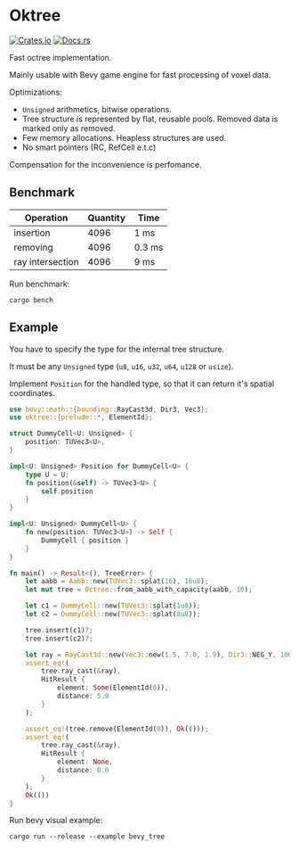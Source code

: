 # Oktree

[![Crates.io](https://img.shields.io/crates/v/oktree.svg)](https://crates.io/crates/oktree)
[![Docs.rs](https://docs.rs/oktree/badge.svg)](https://docs.rs/oktree)

Fast octree implementation.

Mainly usable with Bevy game engine for fast processing of voxel data.

Optimizations:

- `Unsigned` arithmetics, bitwise operations.
- Tree structure is represented by flat, reusable pools. Removed data is marked only as removed.
- Few memory allocations. Heapless structures are used.
- No smart pointers (RC, RefCell e.t.c)

Compensation for the inconvenience is perfomance.

## Benchmark

| Operation        | Quantity | Time   |
| ---------------- | -------- | ------ |
| insertion        | 4096     | 1 ms   |
| removing         | 4096     | 0.3 ms |
| ray intersection | 4096     | 9 ms   |

Run benchmark:

```
cargo bench
```

## Example

You have to specify the type for the internal tree structure.

It must be any `Unsigned` type (`u8`, `u16`, `u32`, `u64`, `u128` or `usize`).

Implement `Position` for the handled type, so that it can return it's spatial coordinates.

```rust
use bevy::math::{bounding::RayCast3d, Dir3, Vec3};
use oktree::{prelude::*, ElementId};

struct DummyCell<U: Unsigned> {
    position: TUVec3<U>,
}

impl<U: Unsigned> Position for DummyCell<U> {
    type U = U;
    fn position(&self) -> TUVec3<U> {
        self.position
    }
}

impl<U: Unsigned> DummyCell<U> {
    fn new(position: TUVec3<U>) -> Self {
        DummyCell { position }
    }
}

fn main() -> Result<(), TreeError> {
    let aabb = Aabb::new(TUVec3::splat(16), 16u8);
    let mut tree = Octree::from_aabb_with_capacity(aabb, 10);

    let c1 = DummyCell::new(TUVec3::splat(1u8));
    let c2 = DummyCell::new(TUVec3::splat(8u8));

    tree.insert(c1)?;
    tree.insert(c2)?;

    let ray = RayCast3d::new(Vec3::new(1.5, 7.0, 1.9), Dir3::NEG_Y, 100.0);
    assert_eq!(
        tree.ray_cast(&ray),
        HitResult {
            element: Some(ElementId(0)),
            distance: 5.0
        }
    );

    assert_eq!(tree.remove(ElementId(0)), Ok(()));
    assert_eq!(
        tree.ray_cast(&ray),
        HitResult {
            element: None,
            distance: 0.0
        }
    );
    Ok(())
}
```

Run bevy visual example:

```
cargo run --release --example bevy_tree
```
